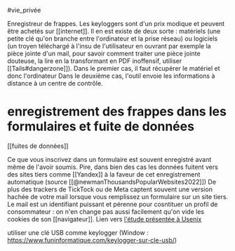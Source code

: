 #vie_privée 

Enregistreur de frappes. Les keyloggers sont d'un prix modique et peuvent être achetés sur [[internet]]. Il en est existe de deux sorte : matériels (une petite clé qu'on branche entre l'ordinateur et la prise réseau) ou logiciels (un troyen téléchargé à l'insu de l'utilisateur en ouvrant par exemple la pièce jointe d'un mail, pour savoir comment traiter une pièce jointe douteuse, la lire en la transformant en PDF inoffensif, utiliser [[Tails#dangerzone]]). 
Dans le premier cas, il faut récupérer le matériel et donc l'ordinateur
Dans le deuxième cas, l'outil envoie les informations à distance à un centre de contrôle.

# enregistrement des frappes dans les formulaires et fuite de données

[[fuites de données]]

Ce que vous inscrivez dans un formulaire est souvent enregistré avant même de l'avoir soumis. Pire, dans bien des cas les données fuitent vers des sites tiers comme [[Yandex]] à la faveur de cet enregistrement automatique (source [[@newmanThousandsPopularWebsites2022]]) De plus des trackers de TickTock ou de Meta captent souvent une version hachée de votre mail lorsque vous remplissez un formulaire sur un site tiers. Le mail est un identifiant puissant et pérenne pour cosntituer un profil de consommateur : on n'en change pas aussi facilement qu'on vide les cookies de son [[navigateur]]. Lien vers [l'étude présentée à Usenix](https://homes.esat.kuleuven.be/~asenol/leaky-forms/leaky-forms-usenix-sec22.pdf)

utiliser une clé USB comme keylogger (Window : https://www.funinformatique.com/keylogger-sur-cle-usb/)

